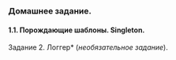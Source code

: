 ### Домашнее задание.

#### 1.1. Порождающие шаблоны. Singleton.

Задание 2. Логгер* (*необязательное задание*).
